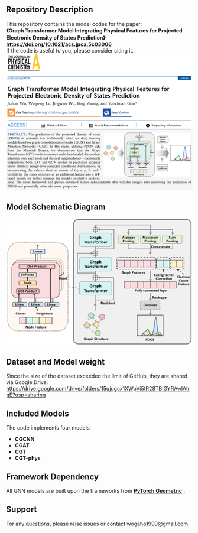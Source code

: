 ## Repository Description  

This repository contains the model codes for the paper:  
​**​《Graph Transformer Model Integrating Physical Features for Projected Electronic Density of States Prediction》**  
**​https://doi.org/10.1021/acs.jpca.5c03006​**  
If the code is useful to you, please consider citing it.
![Paper](https://github.com/jiahao-codes/GNNs-PDOS/blob/0f20a78fbbb01d1ff0da003845bb42cde2c63b5a/pic/paper.png)

## Model Schematic Diagram
![Model](https://github.com/jiahao-codes/GNNs-PDOS/blob/31db86bc26fb0db394fd80d0fdc8b17b76c8e470/pic/model.png)

## Dataset and Model weight
Since the size of the dataset exceeded the limit of GitHub, they are shared via Google Drive:
https://drive.google.com/drive/folders/15qjugcx1XWpVi5tR28TBiGYRAwlAtrgE?usp=sharing

## Included Models  
The code implements four models:  
- ​**CGCNN**​  
- ​**CGAT**​  
- ​**CGT**​  
- ​**CGT-phys**​  

## Framework Dependency  
All GNN models are built upon the ​frameworks from **​[PyTorch Geometric](https://github.com/pyg-team/pytorch_geometric)​**​ .  

## Support  
For any questions, please raise issues or contact wogaho1999@gmail.com.
